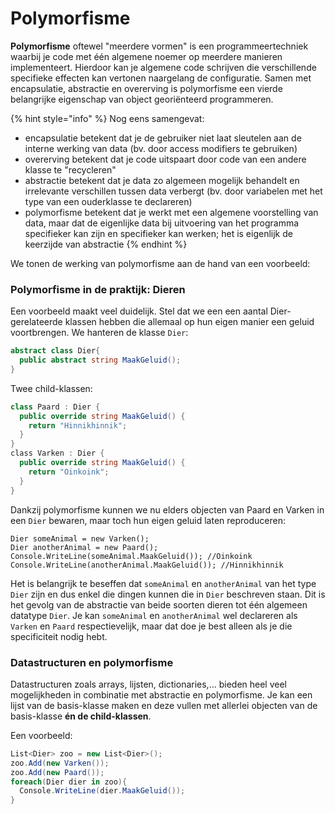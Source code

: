 # Polymorfisme

**Polymorfisme** oftewel "meerdere vormen" is een programmeertechniek waarbij je code met één algemene noemer op meerdere manieren implementeert. Hierdoor kan je algemene code schrijven die verschillende specifieke effecten kan vertonen naargelang de configuratie. Samen met encapsulatie, abstractie en overerving is polymorfisme een vierde belangrijke eigenschap van object georiënteerd programmeren.

{% hint style="info" %}
Nog eens samengevat:

* encapsulatie betekent dat je de gebruiker niet laat sleutelen aan de interne werking van data \(bv. door access modifiers te gebruiken\)
* overerving betekent dat je code uitspaart door code van een andere klasse te "recycleren"
* abstractie betekent dat je data zo algemeen mogelijk behandelt en irrelevante verschillen tussen data verbergt \(bv. door variabelen met het type van een ouderklasse te declareren\)
* polymorfisme betekent dat je werkt met een algemene voorstelling van data, maar dat de eigenlijke data bij uitvoering van het programma specifieker kan zijn en specifieker kan werken; het is eigenlijk de keerzijde van abstractie
{% endhint %}

We tonen de werking van polymorfisme aan de hand van een voorbeeld:

### Polymorfisme in de praktijk: Dieren <a id="polymorfisme-in-de-praktijk-dieren"></a>

Een voorbeeld maakt veel duidelijk. Stel dat we een een aantal Dier-gerelateerde klassen hebben die allemaal op hun eigen manier een geluid voortbrengen. We hanteren de klasse `Dier`:

```csharp
abstract class Dier{
  public abstract string MaakGeluid();
}
```

Twee child-klassen:

```csharp
class Paard : Dier {
  public override string MaakGeluid() {
    return "Hinnikhinnik";
  }
}
​class Varken : Dier {
  public override string MaakGeluid() {
    return "Oinkoink";
  }
}
```

Dankzij polymorfisme kunnen we nu elders objecten van Paard en Varken in een `Dier` bewaren, maar toch hun eigen geluid laten reproduceren:

```text
Dier someAnimal = new Varken();
Dier anotherAnimal = new Paard();
Console.WriteLine(someAnimal.MaakGeluid()); //Oinkoink
Console.WriteLine(anotherAnimal.MaakGeluid()); //Hinnikhinnik
```

Het is belangrijk te beseffen dat `someAnimal` en `anotherAnimal` van het type `Dier` zijn en dus enkel die dingen kunnen die in `Dier` beschreven staan. Dit is het gevolg van de abstractie van beide soorten dieren tot één algemeen datatype `Dier`. Je kan `someAnimal` en `anotherAnimal` wel declareren als `Varken` en `Paard` respectievelijk, maar dat doe je best alleen als je die specificiteit nodig hebt.

### Datastructuren en polymorfisme <a id="arrays-en-polymorfisme"></a>

Datastructuren zoals arrays, lijsten, dictionaries,... bieden heel veel mogelijkheden in combinatie met abstractie en polymorfisme. Je kan een lijst van de basis-klasse maken en deze vullen met allerlei objecten van de basis-klasse **én de child-klassen**.

Een voorbeeld:

```csharp
List<Dier> zoo = new List<Dier>();
zoo.Add(new Varken());
zoo.Add(new Paard());
foreach(Dier dier in zoo){
  Console.WriteLine(dier.MaakGeluid());
}
```

